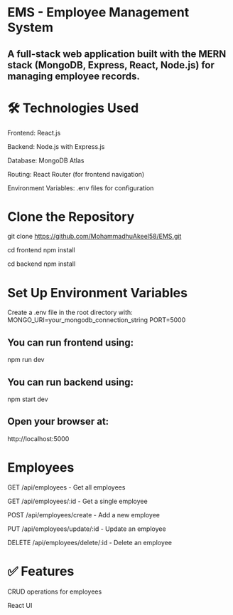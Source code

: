 # EMS - Employee Management System

## A full-stack web application built with the MERN stack (MongoDB, Express, React, Node.js) for managing employee records.

# 🛠️ Technologies Used

Frontend: React.js

Backend: Node.js with Express.js

Database: MongoDB Atlas

Routing: React Router (for frontend navigation)

Environment Variables: .env files for configuration


# Clone the Repository
git clone https://github.com/MohammadhuAkeel58/EMS.git

cd frontend
npm install

cd backend
npm install


# Set Up Environment Variables

Create a .env file in the root directory with:
MONGO_URI=your_mongodb_connection_string
PORT=5000



## You can run frontend using:
npm run dev

## You can run backend using:
npm start dev




## Open your browser at:
http://localhost:5000




# Employees

GET /api/employees - Get all employees

GET /api/employees/:id - Get a single employee

POST /api/employees/create - Add a new employee

PUT /api/employees/update/:id - Update an employee

DELETE /api/employees/delete/:id - Delete an employee


# ✅ Features

CRUD operations for employees

React UI

